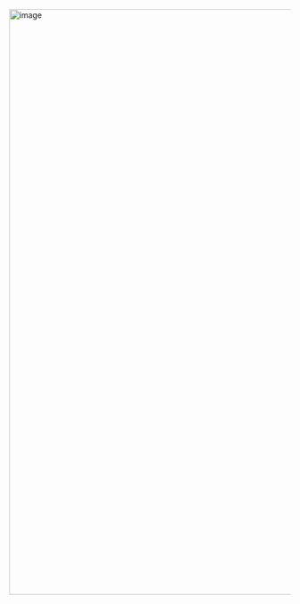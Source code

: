 <img width="1680" height="1050" alt="image" src="https://github.com/user-attachments/assets/840d2a62-bd55-42b3-8d1c-00037ea259a6" />
